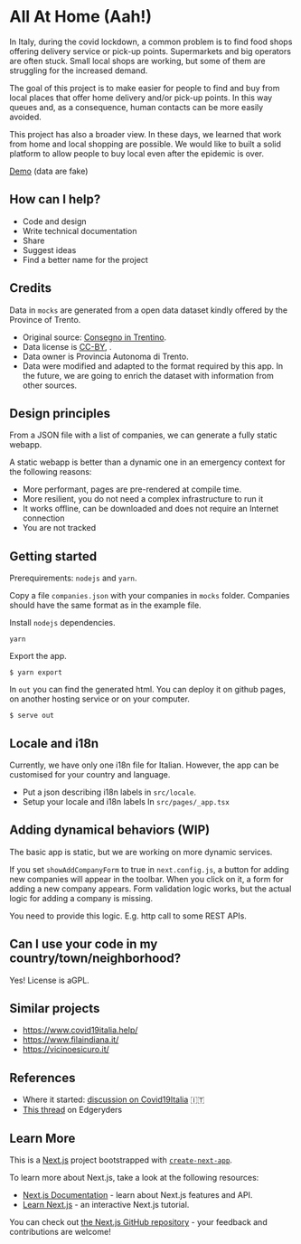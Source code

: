 # All At Home (Aah!)

In Italy, during the covid lockdown, a common problem is to find food shops offering delivery service or pick-up points. Supermarkets and big operators are often stuck. Small local shops are working, but some of them are struggling for the increased demand.

The goal of this project is to make easier for people to find and buy from local places that offer home delivery and/or pick-up points. In this way queues and, as a consequence, human contacts can be more easily avoided.

This project has also a broader view. In these days, we learned that work from home and local shopping are possible. We would like to built a solid platform to allow people to buy local even after the epidemic is over.

[Demo](https://mstn.github.io/aah/) (data are fake)

## How can I help?

* Code and design
* Write technical documentation
* Share
* Suggest ideas
* Find a better name for the project

## Credits

Data in `mocks` are generated from a open data dataset kindly offered by the Province of Trento.

* Original source: [Consegno in Trentino](https://consegnointrentino.provincia.tn.it/Open-Data).
* Data license is [CC-BY](https://creativecommons.org/licenses/by/4.0/deed.it), .
* Data owner is Provincia Autonoma di Trento.
* Data were modified and adapted to the format required by this app. In the future, we are going to enrich the dataset with information from other sources.

## Design principles

From a JSON file with a list of companies, we can generate a fully static webapp.

A static webapp is better than a dynamic one in an emergency context for the following reasons:

* More performant, pages are pre-rendered at compile time.
* More resilient, you do not need a complex infrastructure to run it
* It works offline, can be downloaded and does not require an Internet connection
* You are not tracked

## Getting started

Prerequirements: `nodejs` and `yarn`.

Copy a file `companies.json` with your companies in `mocks` folder. Companies should have the same format as in the example file.

Install `nodejs` dependencies.

```
yarn
```

Export the app.

```
$ yarn export
```

In `out` you can find the generated html. You can deploy it on github pages, on another hosting service or on your computer.

```
$ serve out
```

## Locale and i18n

Currently, we have only one i18n file for Italian. However, the app can be customised for your country and language.

* Put a json describing i18n labels in `src/locale`.
* Setup your locale and i18n labels In `src/pages/_app.tsx` 

## Adding dynamical behaviors (WIP)

The basic app is static, but we are working on more dynamic services.

If you set `showAddCompanyForm` to true in `next.config.js`, a button for adding new companies will appear in the toolbar.
When you click on it, a form for adding a new company appears. Form validation logic works, but the actual logic for adding a company is missing.

You need to provide this logic. E.g. http call to some REST APIs.

## Can I use your code in my country/town/neighborhood?

Yes! License is aGPL.

## Similar projects

* https://www.covid19italia.help/
* https://www.filaindiana.it/ 
* https://vicinoesicuro.it/

## References

* Where it started: [discussion on Covid19Italia](
https://github.com/emergenzeHack/covid19italia/issues/269) 🇮🇹
* [This thread](https://edgeryders.eu/t/what-did-we-discuss-during-the-covid19-community-response-call-1-what-will-we-do-next/12945) on Edgeryders


## Learn More

This is a [Next.js](https://nextjs.org/) project bootstrapped with [`create-next-app`](https://github.com/zeit/next.js/tree/canary/packages/create-next-app).

To learn more about Next.js, take a look at the following resources:

- [Next.js Documentation](https://nextjs.org/docs) - learn about Next.js features and API.
- [Learn Next.js](https://nextjs.org/learn) - an interactive Next.js tutorial.

You can check out [the Next.js GitHub repository](https://github.com/zeit/next.js/) - your feedback and contributions are welcome!


